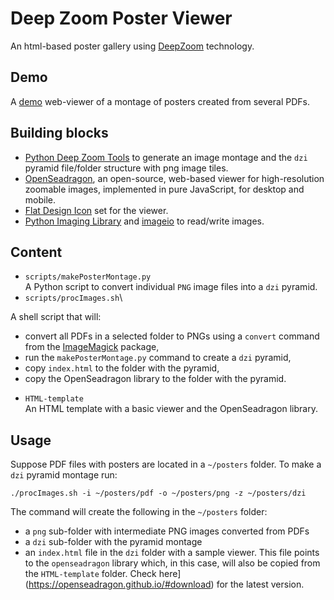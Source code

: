 # Deep Zoom Poster Viewer

An html-based poster gallery using [DeepZoom](https://en.wikipedia.org/wiki/Deep_Zoom) technology.

## Demo

A [demo](http://macdobry.net/pertzlabposters) web-viewer of a montage of posters created from several PDFs.

## Building blocks

* [Python Deep Zoom Tools](https://github.com/openzoom/deepzoom.py) to generate an image montage and the `dzi` pyramid file/folder structure with png image tiles.
* [OpenSeadragon](https://openseadragon.github.io), an open-source, web-based viewer for high-resolution zoomable images, implemented in pure JavaScript, for desktop and mobile.
* [Flat Design Icon](https://github.com/peterthomet/openseadragon-flat-toolbar-icons) set for the viewer.
* [Python Imaging Library](https://en.wikipedia.org/wiki/Python_Imaging_Library) and [imageio](https://pypi.org/project/imageio/) to read/write images.

## Content

* `scripts/makePosterMontage.py`\
A Python script to convert individual `PNG` image files into a `dzi` pyramid.
* `scripts/procImages.sh`\

A shell script that will:

- convert all PDFs in a selected folder to PNGs using a `convert` command from the [ImageMagick](https://imagemagick.org) package,
- run the `makePosterMontage.py` command to create a `dzi` pyramid,
- copy `index.html` to the folder with the pyramid,
- copy the OpenSeadragon library to the folder with the pyramid.

* `HTML-template`\
An HTML template with a basic viewer and the OpenSeadragon library.

## Usage

Suppose PDF files with posters are located in a `~/posters` folder. To make a `dzi` pyramid montage run:

```
./procImages.sh -i ~/posters/pdf -o ~/posters/png -z ~/posters/dzi
```

The command will create the following in the `~/posters` folder:

* a `png` sub-folder with intermediate PNG images converted from PDFs
* a `dzi` sub-folder with the pyramid montage
* an `index.html` file in the `dzi` folder with a sample viewer. This file points to the `openseadragon` library which, in this case, will also be copied from the `HTML-template` folder. Check here](https://openseadragon.github.io/#download) for the latest version.
